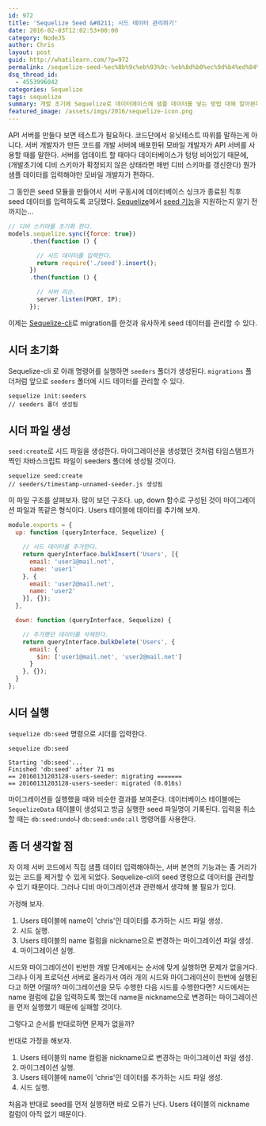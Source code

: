 ```yaml
---
id: 972
title: 'Sequelize Seed &#8211; 시드 데이터 관리하기'
date: 2016-02-03T12:02:53+00:00
category: NodeJS
author: Chris
layout: post
guid: http://whatilearn.com/?p=972
permalink: /sequelize-seed-%ec%8b%9c%eb%93%9c-%eb%8d%b0%ec%9d%b4%ed%84%b0-%ea%b4%80%eb%a6%ac%ed%95%98%ea%b8%b0/
dsq_thread_id:
  - 4553996042
categories: Sequelize
tags: sequelize
summary: 개발 초기에 Sequelize로 데이터에이스에 샘플 데이터를 넣는 방법 대해 알아본다.
featured_image: /assets/imgs/2016/sequelize-icon.png
---
```

API 서버를 만들다 보면 테스트가 필요하다. 코드단에서 유닛테스트 따위를 말하는게 아니다.
서버 개발자가 만든 코드를 개발 서버에 배포한뒤 모바일 개발자가 API 서버를 사용할 때를 말한다.
서버를 업데이트 할 때마다 데이터베이스가 텅텅 비어있기 때문에, (개발초기에 디비 스키마가 확정되지 않은 상태라면 매번 디비 스키마를 갱신한다) 뭔가 샘플 데이터를 입력해야만 모바일 개발자가 편하다.

그 동안은 seed 모듈을 만들어서 서버 구동시에 데이터베이스 싱크가 종료된 직후 seed 데이터를 입력하도록 코딩했다. [Sequelize](https://github.com/sequelize/sequelize)에서 [seed 기능](https://github.com/sequelize/cli#seed)을 지원하는지 알기 전까지는...

```javascript
// 디비 스키마를 초기화 한다.
models.sequelize.sync({force: true})
      .then(function () {

        // 시드 데이터를 입력한다.
        return require('./seed').insert();
      })
      .then(function () {

        // 서버 리슨.
        server.listen(PORT, IP);
      });
```

이제는 [Sequelize-cli](https://github.com/sequelize/cli)로 migration를 한것과 유사하게 seed 데이터를 관리할 수 있다.


## 시더 초기화

Sequelize-cli 로 아래 명령어를 실행하면 `seeders` 폴더가 생성된다. `migrations` 폴더처럼 앞으로 `seeders` 폴더에 시드 데이터를 관리할 수 있다.

```
sequelize init:seeders
// seeders 폴더 생성됨
```


## 시더 파일 생성

`seed:create`로 시드 파일을 생성한다. 마이그레이션을 생성했던 것처럼 타임스탬프가 찍인 자바스크립트 파일이 seeders 폴더에 생성될 것이다.

```
sequelize seed:create
// seeders/timestamp-unnamed-seeder.js 생성됨
```

이 파일 구조를 살펴보자. 많이 보던 구조다. up, down 함수로 구성된 것이 마이그레이션 파일과 똑같은 형식이다. Users 테이블에 데이터를 추가해 보자.

```javascript
module.exports = {
  up: function (queryInterface, Sequelize) {

    // 시드 데이터를 추가한다.
    return queryInterface.bulkInsert('Users', [{
      email: 'user1@mail.net',
      name: 'user1'
    }, {
      email: 'user2@mail.net',
      name: 'user2'
    }], {});
  },

  down: function (queryInterface, Sequelize) {

    // 추가했던 데이터를 삭제한다.
    return queryInterface.bulkDelete('Users', {
      email: {
        $in: ['user1@mail.net', 'user2@mail.net']
      }
    }, {});
  }
};

```


## 시더 실행

`sequelize db:seed` 명령으로 시더를 입력한다.

```
sequelize db:seed

Starting 'db:seed'...
Finished 'db:seed' after 71 ms
== 20160131203128-users-seeder: migrating =======
== 20160131203128-users-seeder: migrated (0.016s)
```

마이그레이션을 실행했을 때와 비슷한 결과를 보여준다. 데이터베이스 테이블에는 `SequelizeData` 테이블이 생성되고 방금 실행한 seed 파일명이 기록된다. 입력을 취소할 때는 `db:seed:undo`나 `db:seed:undo:all` 명령어를 사용한다.


## 좀 더 생각할 점

자 이제 서버 코드에서 직접 샘플 데이터 입력해야하는, 서버 본연의 기능과는 좀 거리가 있는 코드를 제거할 수 있게 되었다. Sequelize-cli의 seed 명령으로 데이터를 관리할 수 있기 때문이다. 그러나 디비 마이그레이션과 관련해서 생각해 볼 필요가 있다.

가정해 보자.

1. Users 테이블에 name이 'chris'인 데이터를 추가하는 시드 파일 생성.
1. 시드 실행.
1. Users 테이블의 name 컬럼을 nickname으로 변경하는 마이그레이션 파일 생성.
1. 마이그레이션 실행.

시드와 마이그레이션이 빈번한 개발 단계에서는 순서에 맞게 실행하면 문제가 없을거다. 그리나 이게 프로덕션 서버로 올라가서 여러 개의 시드와 마이그레이션이 한번에 실행된다고 하면 어떨까? 마이그레이션을 모두 수행한 다음 시드를 수행한다면? 시드에서는 name 컬럼에 값을 입력하도록 했는데 name을 nickname으로 변경하는 마이그레이션을 먼저 실행했기 때문에 실패할 것이다.

그렇다고 순서를 반대로하면 문제가 없을까?

반대로 가정을 해보자.

1. Users 테이블의 name 컬럼을 nickname으로 변경하는 마이그레이션 파일 생성.
1. 마이그레이션 실행.
1. Users 테이블에 name이 'chris'인 데이터를 추가하는 시드 파일 생성.
1. 시드 실행.

처음과 반대로 seed를 먼저 실행하면 바로 오류가 난다. Users 테이블의 nickname 컬럼이 아직 없기 때문이다.
